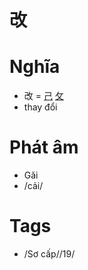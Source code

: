 # 改

# Nghĩa
* 改 = [己](己.md) [攵](攵.md)
* thay đổi

# Phát âm
* Gǎi
*  /cải/

# Tags
* /Sơ cấp//19/

